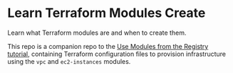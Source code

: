 # Learn Terraform Modules Create

Learn what Terraform modules are and when to create them.

This repo is a companion repo to the [Use Modules from the Registry tutorial](https://developer.hashicorp.com/terraform/tutorials/modules/module-use), containing Terraform configuration files to provision infrastructure using the `vpc` and `ec2-instances` modules.
